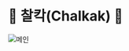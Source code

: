 # 📸 찰칵(Chalkak) 📸

![메인](https://github.com/devkmins/Chalkak/assets/59950909/4bc081c3-3da6-4862-a8af-dbeb081c4297)
